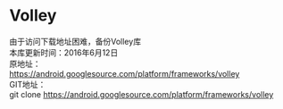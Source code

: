 # Volley
由于访问下载地址困难，备份Volley库<br>
本库更新时间：2016年6月12日<br>
原地址：<br>
https://android.googlesource.com/platform/frameworks/volley<br>
GIT地址：<br>
git clone https://android.googlesource.com/platform/frameworks/volley
